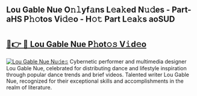 ## Lou Gable Nue O𝚗𝚕yf𝚊ns L𝚎a𝚔ed N𝚞𝚍es - Part-aHS P𝚑𝚘tos Vi𝚍𝚎o - H𝚘𝚝 Part L𝚎a𝚔s aoSUD

# <h2><a href="http://kf8t1f.oniu.top/?m=Lou+Gable+Nue">🔗👉 🔴 Lou Gable Nue P𝚑ot𝚘𝚜 V𝚒d𝚎o</a></h2>

[![Lou Gable Nue Nu𝚍e𝚜](https://i.imgur.com/0qMVB7G.gif)](http://kf8t1f.oniu.top/?m=Lou+Gable+Nue)
Cybernetic performer and multimedia designer Lou Gable Nue, celebrated for distributing dance and lifestyle inspiration through popular dance trends and brief videos. Talented writer Lou Gable Nue, recognized for their exceptional skills and accomplishments in the realm of literature.  
